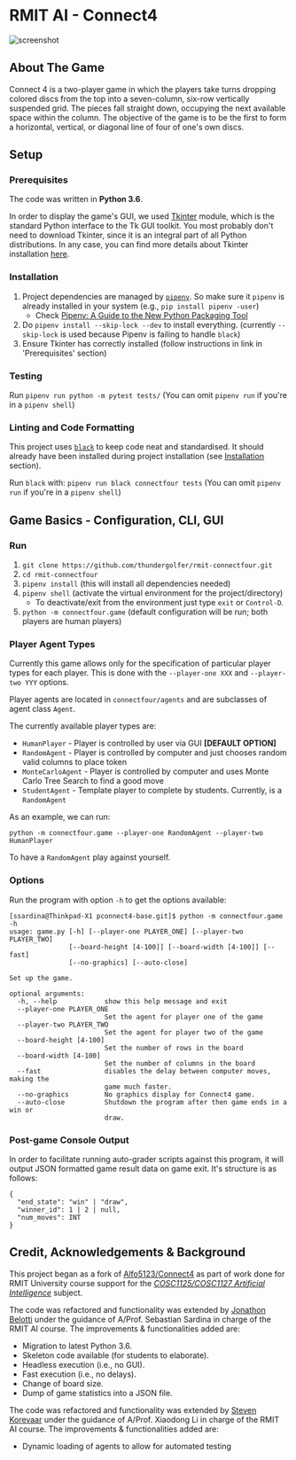 # RMIT AI - Connect4

![screenshot](https://github.com/StevenKorevaar/ai1901-connectfour/blob/master/img/game_example-small.gif)

## About The Game

Connect 4 is a two-player game in which the players take turns dropping colored discs from the top into a seven-column, six-row vertically suspended grid. The pieces fall straight down, occupying the next available space within the column. The objective of the game is to be the first to form a horizontal, vertical, or diagonal line of four of one's own discs.


## Setup

### Prerequisites

The code was written in **Python 3.6**. 

In order to display the game's GUI, we used [Tkinter](https://docs.python.org/3/library/tkinter.html) module, which is the standard Python interface to the Tk GUI toolkit. 
You most probably don't need to download Tkinter, since it is an integral part of all Python distributions. In any case, you can find more details about Tkinter installation [here](http://ftp.ntua.gr/mirror/python/topics/tkinter/download.html).

### Installation

1. Project dependencies are managed by [`pipenv`](https://github.com/pypa/pipenv). So make sure it `pipenv` is already installed in your system (e.g., `pip install pipenv -user`)
     * Check [Pipenv: A Guide to the New Python Packaging Tool
](https://realpython.com/pipenv-guide)
2. Do `pipenv install --skip-lock --dev` to install everything. (currently `--skip-lock` is used because Pipenv is failing to handle `black`)
2. Ensure Tkinter has correctly installed (follow instructions in link in 'Prerequisites' section)

### Testing

Run `pipenv run python -m pytest tests/` (You can omit `pipenv run` if you're in a `pipenv shell`)

### Linting and Code Formatting

This project uses [`black`](https://github.com/ambv/black) to keep code neat and standardised. It should already have been installed during project installation (see [Installation](#installation) section).

Run `black` with: `pipenv run black connectfour tests` (You can omit `pipenv run` if you're in a `pipenv shell`)



## Game Basics - Configuration, CLI, GUI

### Run

1. `git clone https://github.com/thundergolfer/rmit-connectfour.git`
2. `cd rmit-connectfour`
3. `pipenv install` (this will install all dependencies needed) 
4. `pipenv shell` (activate the virtual environment for the project/directory)
    * To deactivate/exit from the environment just type `exit` or `Control-D`.
4. `python -m connectfour.game` (default configuration will be run; both players are human players)


### Player Agent Types

Currently this game allows only for the specification of particular player types for each player. This is done with the `--player-one XXX` and `--player-two YYY` options. 

Player agents are located in `connectfour/agents` and are subclasses of agent class `Agent`.


The currently available player types are:

* `HumanPlayer` - Player is controlled by user via GUI **[DEFAULT OPTION]**
* `RandomAgent` - Player is controlled by computer and just chooses random valid columns to place token
* `MonteCarloAgent` - Player is controlled by computer and uses Monte Carlo Tree Search to find a good move
* `StudentAgent` - Template player to complete by students. Currently, is a  `RandomAgent`


As an example, we can run:

`python -m connectfour.game --player-one RandomAgent --player-two HumanPlayer`

To have a `RandomAgent` play against yourself.

### Options

Run the program with option `-h` to get the options available:

```
[ssardina@Thinkpad-X1 pconnect4-base.git]$ python -m connectfour.game  -h
usage: game.py [-h] [--player-one PLAYER_ONE] [--player-two PLAYER_TWO]
               [--board-height [4-100]] [--board-width [4-100]] [--fast]
               [--no-graphics] [--auto-close]

Set up the game.

optional arguments:
  -h, --help            show this help message and exit
  --player-one PLAYER_ONE
                        Set the agent for player one of the game
  --player-two PLAYER_TWO
                        Set the agent for player two of the game
  --board-height [4-100]
                        Set the number of rows in the board
  --board-width [4-100]
                        Set the number of columns in the board
  --fast                disables the delay between computer moves, making the
                        game much faster.
  --no-graphics         No graphics display for Connect4 game.
  --auto-close          Shutdown the program after then game ends in a win or
                        draw.
```


### Post-game Console Output

In order to facilitate running auto-grader scripts against this program, it will output JSON formatted game result data on game exit. It's structure is as follows:

```
{
  "end_state": "win" | "draw",
  "winner_id": 1 | 2 | null,
  "num_moves": INT
}
```


## Credit, Acknowledgements & Background

This project began as a fork of [Alfo5123/Connect4](https://github.com/Alfo5123/Connect4) as part of work done for RMIT University course support for the [*COSC1125/COSC1127 Artificial Intelligence*](http://www1.rmit.edu.au/courses/004123) subject.  

The code was refactored and functionality was extended by [Jonathon Belotti](https://github.com/thundergolfer) under the guidance of A/Prof. Sebastian Sardina in charge of the RMIT AI course. The improvements & functionalities added are:

* Migration to latest Python 3.6.
* Skeleton code available (for students to elaborate).
* Headless execution (i.e., no GUI).
* Fast execution (i.e., no delays).
* Change of board size.
* Dump of game statistics into a JSON file.


The code was refactored and functionality was extended by [Steven Korevaar](https://github.com/StevenKorevaar) under the guidance of A/Prof. Xiaodong Li in charge of the RMIT AI course. The improvements & functionalities added are:

* Dynamic loading of agents to allow for automated testing 
